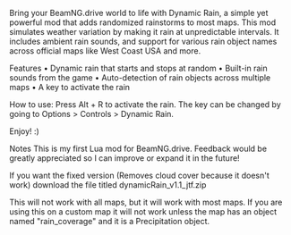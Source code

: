 Bring your BeamNG.drive world to life with Dynamic Rain, a simple yet powerful mod that adds randomized rainstorms to most maps. This mod simulates weather variation by making it rain at unpredictable intervals. It includes ambient rain sounds, and support for various rain object names across official maps like West Coast USA and more.

Features
• Dynamic rain that starts and stops at random
• Built-in rain sounds from the game
• Auto-detection of rain objects across multiple maps
• A key to activate the rain

How to use:
Press Alt + R to activate the rain. The key can be changed by going to Options > Controls > Dynamic Rain.

Enjoy! :)

Notes
This is my first Lua mod for BeamNG.drive. Feedback would be greatly appreciated so I can improve or expand it in the future!

If you want the fixed version (Removes cloud cover because it doesn't work) download the file titled dynamicRain_v1.1_jtf.zip

This will not work with all maps, but it will work with most maps. If you are using this on a custom map it will not work unless the map has an object named "rain_coverage" and it is a Precipitation object.
